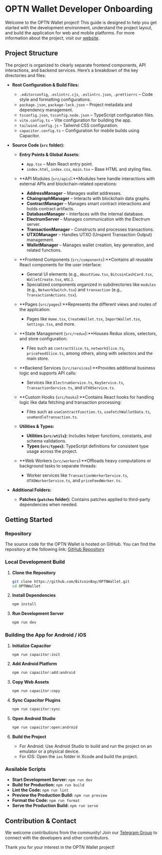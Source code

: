 # OPTN Wallet Developer Onboarding

Welcome to the OPTN Wallet project! This guide is designed to help you get started with the development environment, understand the project layout, and build the application for web and mobile platforms. For more information about the project, visit our [website](https://optn-website.vercel.app/).

## Project Structure

The project is organized to clearly separate frontend components, API interactions, and backend services. Here’s a breakdown of the key directories and files:

- **Root Configuration & Build Files:**

  - `.editorconfig`, `.eslintrc.cjs`, `.eslintrc.json`, `.prettierrc` – Code style and formatting configurations.
  - `package.json`, `package-lock.json` – Project metadata and dependency management.
  - `tsconfig.json`, `tsconfig.node.json` – TypeScript configuration files.
  - `vite.config.ts` – Vite configuration for building the app.
  - `tailwind.config.js` – Tailwind CSS configuration.
  - `capacitor.config.ts` – Configuration for mobile builds using Capacitor.

- **Source Code (`src` folder):**

  - **Entry Points & Global Assets:**

    - `App.tsx` – Main React entry point.
    - `index.html`, `index.css`, `main.tsx` – Base HTML and styling files.

  - **API Modules (`src/apis`):**Modules here handle interactions with external APIs and blockchain-related operations:

    - **AddressManager** – Manages wallet addresses.
    - **ChaingraphManager** – Interacts with blockchain data graphs.
    - **ContractManager** – Manages smart contract interactions and holds contract artifacts.
    - **DatabaseManager** – Interfaces with the internal database.
    - **ElectrumServer** – Manages communication with the Electrum server.
    - **TransactionManager** – Constructs and processes transactions.
    - **UTXOManager** – Handles UTXO (Unspent Transaction Output) management.
    - **WalletManager** – Manages wallet creation, key generation, and related functions.

  - **Frontend Components (`src/components`):**Contains all reusable React components for the user interface:

    - General UI elements (e.g., `AboutView.tsx`, `BitcoinCashCard.tsx`, `WalletCreate.tsx`, etc.).
    - Specialized components organized in subdirectories like `modules` (e.g., `NetworkSwitch.tsx`) and `transaction` (e.g., `TransactionActions.tsx`).

  - **Pages (`src/pages`):**Represents the different views and routes of the application:

    - Pages like `Home.tsx`, `CreateWallet.tsx`, `ImportWallet.tsx`, `Settings.tsx`, and more.

  - **State Management (`src/redux`):**Houses Redux slices, selectors, and store configuration:

    - Files such as `contractSlice.ts`, `networkSlice.ts`, `priceFeedSlice.ts`, among others, along with selectors and the main store.

  - **Backend Services (`src/services`):**Provides additional business logic and supports API calls:

    - Services like `ElectrumService.ts`, `KeyService.ts`, `TransactionService.ts`, and `UTXOService.ts`.

  - **Custom Hooks (`src/hooks`):**Contains React hooks for handling logic like data fetching and transaction processing:

    - Files such as `useContractFunction.ts`, `useFetchWalletData.ts`, `useHandleTransaction.ts`.

  - **Utilities & Types:**

    - **Utilities (`src/utils`):**
      Includes helper functions, constants, and schema validations.
    - **Types (`src/types`):**
      TypeScript definitions for consistent type usage across the project.

  - **Web Workers (`src/workers`):**Offloads heavy computations or background tasks to separate threads:

    - Worker services like `TransactionWorkerService.ts`, `UTXOWorkerService.ts`, and `priceFeedWorker.ts`.

- **Additional Folders:**

  - **Patches (`patches` folder):**
    Contains patches applied to third-party dependencies when needed.

## Getting Started

### Repository

The source code for the OPTN Wallet is hosted on GitHub. You can find the repository at the following link:
[GitHub Repository](https://github.com/BitcoinBay/OPTNWallet)

### Local Development Build

1. **Clone the Repository**

   ```bash
   git clone https://github.com/BitcoinBay/OPTNWallet.git
   cd OPTNWallet
   ```

2. **Install Dependencies**

   ```bash
   npm install
   ```

3. **Run Development Server**

   ```bash
   npm run dev
   ```

### Building the App for Android / iOS

1. **Initialize Capacitor**

   ```bash
   npm run capacitor:init
   ```

2. **Add Android Platform**

   ```bash
   npm run capacitor:add:android
   ```

3. **Copy Web Assets**

   ```bash
   npm run capacitor:copy
   ```

4. **Sync Capacitor Plugins**

   ```bash
   npm run capacitor:sync
   ```

5. **Open Android Studio**

   ```bash
   npm run capacitor:open:android
   ```

6. **Build the Project**

   - For Android: Use Android Studio to build and run the project on an emulator or a physical device.
   - For iOS: Open the `ios` folder in Xcode and build the project.

### Available Scripts

- **Start Development Server:** `npm run dev`
- **Build for Production:** `npm run build`
- **Lint the Code:** `npm run lint`
- **Preview the Production Build:** `npm run preview`
- **Format the Code:** `npm run format`
- **Serve the Production Build:** `npm run serve`

## Contribution & Contact

We welcome contributions from the community! Join our [Telegram Group](https://t.me/+KLBMsVW0xHY1YWI5) to connect with the developers and other contributors.

Thank you for your interest in the OPTN Wallet project!
